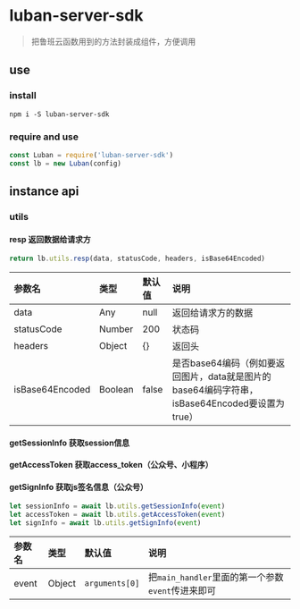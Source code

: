 # luban-server-sdk

> 把鲁班云函数用到的方法封装成组件，方便调用

## use

### install

`npm i -S luban-server-sdk`

### require and use

```javascript
const Luban = require('luban-server-sdk')
const lb = new Luban(config)
```

## instance api

### utils

#### resp 返回数据给请求方

```javascript
return lb.utils.resp(data, statusCode, headers, isBase64Encoded)
```
|参数名|类型|默认值|说明|
|:-----|:-----|:-----|:-----|
|data|Any|null|返回给请求方的数据|
|statusCode|Number|200|状态码|
|headers|Object|{}|返回头|
|isBase64Encoded|Boolean|false|是否base64编码（例如要返回图片，data就是图片的base64编码字符串，isBase64Encoded要设置为true）|

#### getSessionInfo 获取session信息
#### getAccessToken 获取access_token（公众号、小程序）
#### getSignInfo 获取js签名信息（公众号）

```javascript
let sessionInfo = await lb.utils.getSessionInfo(event)
let accessToken = await lb.utils.getAccessToken(event)
let signInfo = await lb.utils.getSignInfo(event)
```
|参数名|类型|默认值|说明|
|:-----|:-----|:-----|:-----|
|event|Object|`arguments[0]`|把`main_handler`里面的第一个参数`event`传进来即可|
